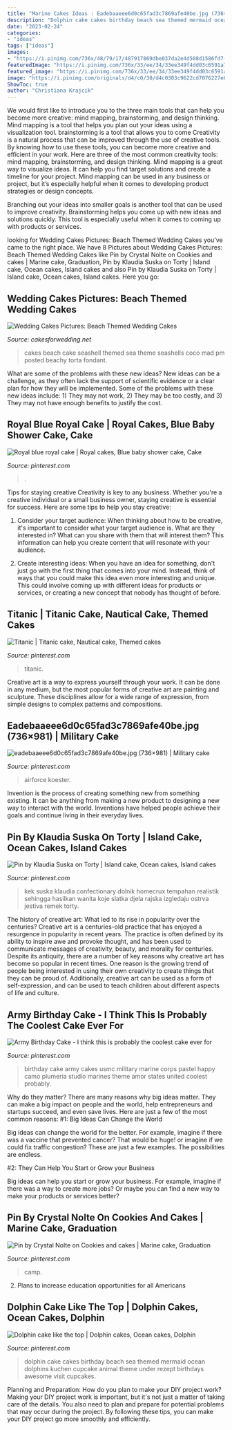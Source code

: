 ```yaml
---
title: "Marine Cakes Ideas : Eadebaaeee6d0c65fad3c7869afe40be.jpg (736×981)"
description: "Dolphin cake cakes birthday beach sea themed mermaid ocean dolphins kuchen cupcake animal theme under rezept birthdays awesome visit cupcakes"
date: "2023-02-24"
categories:
- "ideas"
tags: ["ideas"]
images:
- "https://i.pinimg.com/736x/48/79/17/487917869dbe037da2e4d508d1586fd7--retirement-cakes-retirement-ideas.jpg"
featuredImage: "https://i.pinimg.com/736x/33/ee/34/33ee349f4dd03c6591a73076ffb69a1f--royal-cakes-custom-cakes.jpg"
featured_image: "https://i.pinimg.com/736x/33/ee/34/33ee349f4dd03c6591a73076ffb69a1f--royal-cakes-custom-cakes.jpg"
image: "https://i.pinimg.com/originals/d4/c0/30/d4c0303c9622cd7076227e622b60bbdb.jpg"
ShowToc: true
author: "Christiana Krajcik"
---
```



We would first like to introduce you to the three main tools that can help you become more creative: mind mapping, brainstorming, and design thinking. Mind mapping is a tool that helps you plan out your ideas using a visualization tool. brainstorming is a tool that allows you to come
Creativity is a natural process that can be improved through the use of creative tools. By knowing how to use these tools, you can become more creative and efficient in your work. Here are three of the most common creativity tools: mind mapping, brainstorming, and design thinking.
Mind mapping is a great way to visualize ideas. It can help you find target solutions and create a timeline for your project. Mind mapping can be used in any business or project, but it’s especially helpful when it comes to developing product strategies or design concepts.

Branching out your ideas into smaller goals is another tool that can be used to improve creativity. Brainstorming helps you come up with new ideas and solutions quickly. This tool is especially useful when it comes to coming up with products or services.

	

		
looking for Wedding Cakes Pictures: Beach Themed Wedding Cakes you've came to the right place. We have 8 Pictures about Wedding Cakes Pictures: Beach Themed Wedding Cakes like Pin by Crystal Nolte on Cookies and cakes | Marine cake, Graduation, Pin by Klaudia Suska on Torty | Island cake, Ocean cakes, Island cakes and also Pin by Klaudia Suska on Torty | Island cake, Ocean cakes, Island cakes. Here you go:
		
    
## Wedding Cakes Pictures: Beach Themed Wedding Cakes

<img loading=lazy src="http://2.bp.blogspot.com/-VQ59-sSc68M/UK6LJaxnK9I/AAAAAAAAHgw/itpFlibMb0I/s1600/blue+seashell+cake.jpg" onerror="this.onerror=null;this.src='https://tse4.mm.bing.net/th?id=OIP.05jwSf9TIkoLUg8mKRSS9QHaIC&amp;pid=15.1';" alt="Wedding Cakes Pictures: Beach Themed Wedding Cakes">

_Source: cakesforwedding.net_

>cakes beach cake seashell themed sea theme seashells coco mad pm posted beachy torta fondant. 

	

What are some of the problems with these new ideas?
New ideas can be a challenge, as they often lack the support of scientific evidence or a clear plan for how they will be implemented. Some of the problems with these new ideas include: 1) They may not work, 2) They may be too costly, and 3) They may not have enough benefits to justify the cost.

    
## Royal Blue Royal Cake | Royal Cakes, Blue Baby Shower Cake, Cake

<img loading=lazy src="https://i.pinimg.com/736x/33/ee/34/33ee349f4dd03c6591a73076ffb69a1f--royal-cakes-custom-cakes.jpg" onerror="this.onerror=null;this.src='https://tse4.mm.bing.net/th?id=OIP.sPeVxU3Xv4yq-TNPSXbnHAHaHa&amp;pid=15.1';" alt="Royal blue royal cake | Royal cakes, Blue baby shower cake, Cake">

_Source: pinterest.com_

>. 

	

Tips for staying creative
Creativity is key to any business. Whether you're a creative individual or a small business owner, staying creative is essential for success. Here are some tips to help you stay creative: 
1. Consider your target audience: When thinking about how to be creative, it's important to consider what your target audience is. What are they interested in? What can you share with them that will interest them? This information can help you create content that will resonate with your audience. 

2. Create interesting ideas: When you have an idea for something, don't just go with the first thing that comes into your mind. Instead, think of ways that you could make this idea even more interesting and unique. This could involve coming up with different ideas for products or services, or creating a new concept that nobody has thought of before. 


    
## Titanic | Titanic Cake, Nautical Cake, Themed Cakes

<img loading=lazy src="https://i.pinimg.com/736x/87/03/03/870303fcf000ef25ae0e2c45a33cc360.jpg" onerror="this.onerror=null;this.src='https://tse3.mm.bing.net/th?id=OIP.plzrsFRW-MFkqZA9ugNL5gHaLh&amp;pid=15.1';" alt="Titanic | Titanic cake, Nautical cake, Themed cakes">

_Source: pinterest.com_

>titanic. 

	

Creative art is a way to express yourself through your work. It can be done in any medium, but the most popular forms of creative art are painting and sculpture. These disciplines allow for a wide range of expression, from simple designs to complex patterns and compositions.

    
## Eadebaaeee6d0c65fad3c7869afe40be.jpg (736×981) | Military Cake

<img loading=lazy src="https://i.pinimg.com/736x/48/79/17/487917869dbe037da2e4d508d1586fd7--retirement-cakes-retirement-ideas.jpg" onerror="this.onerror=null;this.src='https://tse2.mm.bing.net/th?id=OIP.VqCjHmK5yKr2ekIjDkzZBgHaJ3&amp;pid=15.1';" alt="eadebaaeee6d0c65fad3c7869afe40be.jpg (736×981) | Military cake">

_Source: pinterest.com_

>airforce koester. 

	

Invention is the process of creating something new from something existing. It can be anything from making a new product to designing a new way to interact with the world. Inventions have helped people achieve their goals and continue living in their everyday lives.

    
## Pin By Klaudia Suska On Torty | Island Cake, Ocean Cakes, Island Cakes

<img loading=lazy src="https://i.pinimg.com/736x/0f/84/e1/0f84e119eb499228bf8910f1d3345411.jpg" onerror="this.onerror=null;this.src='https://tse4.mm.bing.net/th?id=OIP.EcOQ4SLKGV0ywGun5Vn3TQHaJQ&amp;pid=15.1';" alt="Pin by Klaudia Suska on Torty | Island cake, Ocean cakes, Island cakes">

_Source: pinterest.com_

>kek suska klaudia confectionary dolnik homecrux tempahan realistik sehingga hasilkan wanita koje slatka djela rajska izgledaju ostrva jestiva remek torty. 

	

The history of creative art: What led to its rise in popularity over the centuries?
Creative art is a centuries-old practice that has enjoyed a resurgence in popularity in recent years. The practice is often defined by its ability to inspire awe and provoke thought, and has been used to communicate messages of creativity, beauty, and morality for centuries. Despite its antiquity, there are a number of key reasons why creative art has become so popular in recent times. One reason is the growing trend of people being interested in using their own creativity to create things that they can be proud of. Additionally, creative art can be used as a form of self-expression, and can be used to teach children about different aspects of life and culture.

    
## Army Birthday Cake - I Think This Is Probably The Coolest Cake Ever For

<img loading=lazy src="https://s-media-cache-ak0.pinimg.com/736x/c3/6e/6f/c36e6fa1d62d9dc4217c29c205e4bc47.jpg" onerror="this.onerror=null;this.src='https://tse4.mm.bing.net/th?id=OIP.0QXQ8vIYklgo3-xOgDLbTgHaJ4&amp;pid=15.1';" alt="Army Birthday Cake - I think this is probably the coolest cake ever for">

_Source: pinterest.com_

>birthday cake army cakes usmc military marine corps pastel happy camo plumeria studio marines theme amor states united coolest probably. 

	

Why do they matter?
There are many reasons why big ideas matter. They can make a big impact on people and the world, help entrepreneurs and startups succeed, and even save lives. Here are just a few of the most common reasons:
#1: Big Ideas Can Change the World

Big ideas can change the world for the better. For example, imagine if there was a vaccine that prevented cancer? That would be huge! or imagine if we could fix traffic congestion? These are just a few examples. The possibilities are endless.

#2: They Can Help You Start or Grow your Business

Big ideas can help you start or grow your business. For example, imagine if there was a way to create more jobs? Or maybe you can find a new way to make your products or services better?

    
## Pin By Crystal Nolte On Cookies And Cakes | Marine Cake, Graduation

<img loading=lazy src="https://i.pinimg.com/originals/a4/9e/05/a49e053654835f913f9511c1d00c5c7d.jpg" onerror="this.onerror=null;this.src='https://tse2.mm.bing.net/th?id=OIP.dFXAGgzHbxPYe_mj__D9XAHaJ4&amp;pid=15.1';" alt="Pin by Crystal Nolte on Cookies and cakes | Marine cake, Graduation">

_Source: pinterest.com_

>camp. 

	

2. Plans to increase education opportunities for all Americans 

    
## Dolphin Cake Like The Top | Dolphin Cakes, Ocean Cakes, Dolphin

<img loading=lazy src="https://i.pinimg.com/originals/d4/c0/30/d4c0303c9622cd7076227e622b60bbdb.jpg" onerror="this.onerror=null;this.src='https://tse4.mm.bing.net/th?id=OIP.fPsjWF4YFPMmQXN936L1AwHaJ6&amp;pid=15.1';" alt="Dolphin cake like the top | Dolphin cakes, Ocean cakes, Dolphin">

_Source: pinterest.com_

>dolphin cake cakes birthday beach sea themed mermaid ocean dolphins kuchen cupcake animal theme under rezept birthdays awesome visit cupcakes. 

	

Planning and Preparation: How do you plan to make your DIY project work?
Making your DIY project work is important, but it's not just a matter of taking care of the details. You also need to plan and prepare for potential problems that may occur during the project. By following these tips, you can make your DIY project go more smoothly and efficiently.

